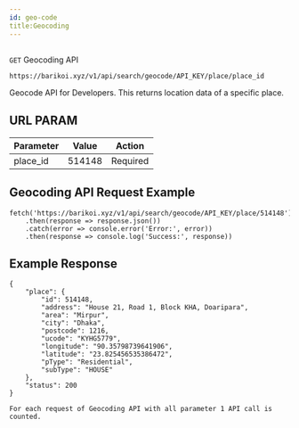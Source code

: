 ```yaml
---
id: geo-code
title:Geocoding
---
```

##
```GET``` Geocoding API

```
https://barikoi.xyz/v1/api/search/geocode/API_KEY/place/place_id
```

Geocode API for Developers. This returns location data of a specific place.

## URL PARAM

| Parameter     | Value         | Action        |
| ------------- |:-------------:| ------------- |
| place_id      | 514148          |  Required     |

## Geocoding API Request Example

``` Js
fetch('https://barikoi.xyz/v1/api/search/geocode/API_KEY/place/514148')
    .then(response => response.json())
    .catch(error => console.error('Error:', error))
    .then(response => console.log('Success:', response))
```

## Example Response

```
{
    "place": {
        "id": 514148,
        "address": "House 21, Road 1, Block KHA, Doaripara",
        "area": "Mirpur",
        "city": "Dhaka",
        "postcode": 1216,
        "ucode": "KYHG5779",
        "longitude": "90.35798739641906",
        "latitude": "23.825456535386472",
        "pType": "Residential",
        "subType": "HOUSE"
    },
    "status": 200
}
```
```For each request of Geocoding API with all parameter 1 API call is counted.```
